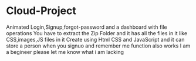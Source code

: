 # Cloud-Project
Animated Login,Signup,forgot-password and a dashboard with file operations 
You have to extract the Zip Folder and it has all the files in it like CSS,images,JS files in it 
Create using Html CSS and JavaScript and it can store a person when you signuo and remember me function also works 
I am a begineer please let me know what i am lacking
